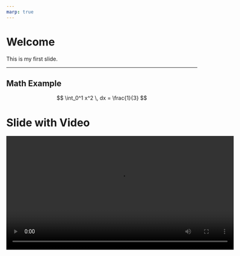 ```yaml
---
marp: true
---
```


# Welcome

This is my first slide.

---

## Math Example

$$
\int_0^1 x^2 \, dx = \frac{1}{3}
$$
# Slide with Video

<video controls width="600">
  <source src="circle.mp4" type="video/mp4">
  Your browser does not support the video tag.
</video>
